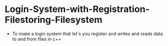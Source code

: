 # Login-System-with-Registration-Filestoring-Filesystem
- To make a login system that let's you register and writes and reads data to and from files in c++

